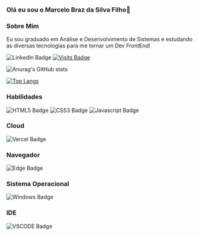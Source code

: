 ### Olá eu sou o Marcelo Braz da Silva Filho👋

### Sobre Mim
 Eu sou graduado em Análise e Desenvolvimento de Sistemas e estudando as diversas tecnologias para me tornar um Dev FrontEnd!
 
![LinkedIn Badge](https://img.shields.io/badge/LinkedIn-Profile-informational?style=flat&logo=linkedin&logoColor=white&color=0D76A8https://www.linkedin.com/in/marcelo-braz-da-silva-filho-028b33178/)
[![Visits Badge](https://badges.pufler.dev/visits/mbrazf/mbrazf)](https://github.com/mbrazf)


![Anurag's GitHub stats](https://github-readme-stats.vercel.app/api?username=mbrazf&show_icons=true&theme=tokyonight)

[![Top Langs](https://github-readme-stats.vercel.app/api/top-langs/?username=mbrazf)](https://github.com/mbrazf/github-readme-stats)


### Habilidades
![HTML5 Badge](https://img.shields.io/badge/HTML5-E34F26?style=for-the-badge&logo=html5&logoColor=white)
![CSS3 Badge](https://img.shields.io/badge/CSS3-1572B6?style=for-the-badge&logo=css3&logoColor=white)
![Javascript Badge](https://img.shields.io/badge/JavaScript-F7DF1E?style=for-the-badge&logo=javascript&logoColor=black)

### Cloud
![Vercel Badge](https://img.shields.io/badge/Vercel-000000?style=for-the-badge&logo=vercel&logoColor=white)

### Navegador 
![Edge Badge](https://img.shields.io/badge/Microsoft_Edge-0078D7?style=for-the-badge&logo=Microsoft-edge&logoColor=white)

### Sistema Operacional 
![Windows Badge](https://img.shields.io/badge/Windows-0078D6?style=for-the-badge&logo=windows&logoColor=white)

### IDE 
![VSCODE Badge](https://img.shields.io/badge/Visual_Studio_Code-0078D4?style=for-the-badge&logo=visual%20studio%20code&logoColor=white)




	

